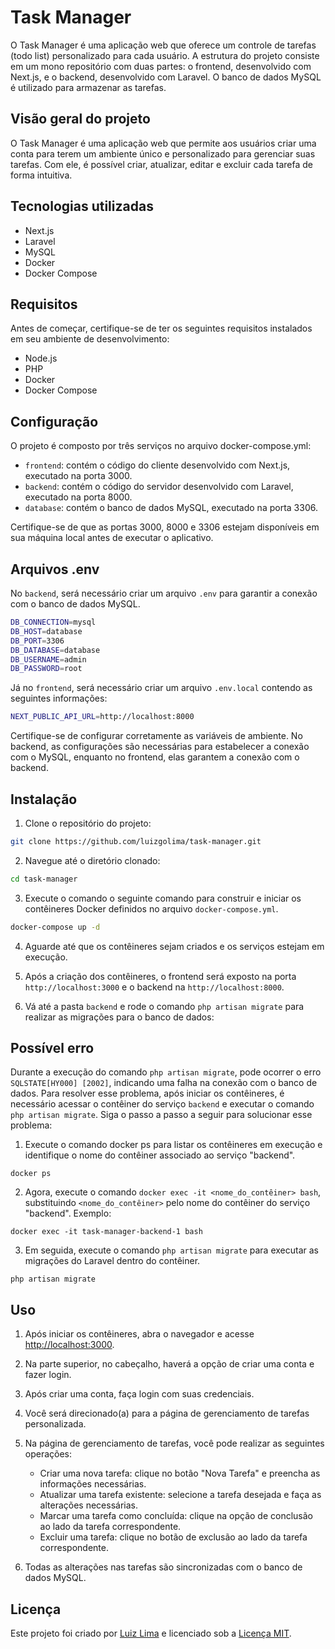 # Task Manager

O Task Manager é uma aplicação web que oferece um controle de tarefas (todo list) personalizado para cada usuário. A estrutura do projeto consiste em um mono repositório com duas partes: o frontend, desenvolvido com Next.js, e o backend, desenvolvido com Laravel. O banco de dados MySQL é utilizado para armazenar as tarefas.

## Visão geral do projeto

O Task Manager é uma aplicação web que permite aos usuários criar uma conta para terem um ambiente único e personalizado para gerenciar suas tarefas. Com ele, é possível criar, atualizar, editar e excluir cada tarefa de forma intuitiva.

## Tecnologias utilizadas

- Next.js
- Laravel
- MySQL
- Docker
- Docker Compose

## Requisitos

Antes de começar, certifique-se de ter os seguintes requisitos instalados em seu ambiente de desenvolvimento:

- Node.js
- PHP
- Docker
- Docker Compose

## Configuração

O projeto é composto por três serviços no arquivo docker-compose.yml:

- `frontend`: contém o código do cliente desenvolvido com Next.js, executado na porta 3000.
- `backend`: contém o código do servidor desenvolvido com Laravel, executado na porta 8000.
- `database`: contém o banco de dados MySQL, executado na porta 3306.

Certifique-se de que as portas 3000, 8000 e 3306 estejam disponíveis em sua máquina local antes de executar o aplicativo.

## Arquivos .env

No `backend`, será necessário criar um arquivo `.env` para garantir a conexão com o banco de dados MySQL.

```bash
DB_CONNECTION=mysql
DB_HOST=database
DB_PORT=3306
DB_DATABASE=database
DB_USERNAME=admin
DB_PASSWORD=root
```

Já no `frontend`, será necessário criar um arquivo `.env.local` contendo as seguintes informações:

```bash
NEXT_PUBLIC_API_URL=http://localhost:8000
```

Certifique-se de configurar corretamente as variáveis de ambiente. No backend, as configurações são necessárias para estabelecer a conexão com o MySQL, enquanto no frontend, elas garantem a conexão com o backend.


## Instalação

1. Clone o repositório do projeto:

```bash
git clone https://github.com/luizgolima/task-manager.git
```

2. Navegue até o diretório clonado:

```bash
cd task-manager
```

3. Execute o comando o seguinte comando para construir e iniciar os contêineres Docker definidos no arquivo `docker-compose.yml`.

```bash
docker-compose up -d
```

4. Aguarde até que os contêineres sejam criados e os serviços estejam em execução.

5. Após a criação dos contêineres, o frontend será exposto na porta `http://localhost:3000` e o backend na `http://localhost:8000`.

6. Vá até a pasta `backend` e rode o comando `php artisan migrate` para realizar as migrações para o banco de dados:

## Possível erro

Durante a execução do comando `php artisan migrate`, pode ocorrer o erro `SQLSTATE[HY000] [2002]`, indicando uma falha na conexão com o banco de dados. Para resolver esse problema, após iniciar os contêineres, é necessário acessar o contêiner do serviço `backend` e executar o comando `php artisan migrate`. Siga o passo a passo a seguir para solucionar esse problema:

1. Execute o comando docker ps para listar os contêineres em execução e identifique o nome do contêiner associado ao serviço "backend".

```
docker ps
```

2. Agora, execute o comando `docker exec -it <nome_do_contêiner> bash`, substituindo `<nome_do_contêiner>` pelo nome do contêiner do serviço "backend". Exemplo:

```
docker exec -it task-manager-backend-1 bash 
```

3. Em seguida, execute o comando `php artisan migrate` para executar as migrações do Laravel dentro do contêiner.

```
php artisan migrate
```

## Uso

1. Após iniciar os contêineres, abra o navegador e acesse [http://localhost:3000](http://localhost:3000).

2. Na parte superior, no cabeçalho, haverá a opção de criar uma conta e fazer login.

3. Após criar uma conta, faça login com suas credenciais.

4. Você será direcionado(a) para a página de gerenciamento de tarefas personalizada.

5. Na página de gerenciamento de tarefas, você pode realizar as seguintes operações:

   - Criar uma nova tarefa: clique no botão "Nova Tarefa" e preencha as informações necessárias.
   - Atualizar uma tarefa existente: selecione a tarefa desejada e faça as alterações necessárias.
   - Marcar uma tarefa como concluída: clique na opção de conclusão ao lado da tarefa correspondente.
   - Excluir uma tarefa: clique no botão de exclusão ao lado da tarefa correspondente.

6. Todas as alterações nas tarefas são sincronizadas com o banco de dados MySQL.

## Licença

Este projeto foi criado por [Luiz Lima](https://github.com/luizgolima) e licenciado sob a [Licença MIT](LICENSE).


